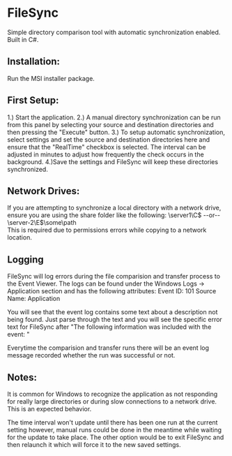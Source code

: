 # FileSync

Simple directory comparison tool with automatic synchronization enabled. Built in C#.

## Installation:

Run the MSI installer package.

## First Setup:

1.) Start the application.
2.) A manual directory synchronization can be run from this panel by selecting your source and destination directories and then pressing the "Execute" button. 
3.) To setup automatic synchronization, select settings and set the source and destination directories here and ensure that the "RealTime" checkbox is selected. The interval can be adjusted in minutes to adjust how frequently the check occurs in the background.
4.)Save the settings and FileSync will keep these directories synchronized.


## Network Drives:

If you are attempting to synchronize a local directory with a network drive, ensure you are using the share folder like the following: \\server1\C$ --or-- \\server-2\E$\some\path\
This is required due to permissions errors while copying to a network location. 


## Logging

FileSync will log errors during the file comparision and transfer process to the Event Viewer. The logs can be found under the Windows Logs -> Application section and has the following attributes:
  Event ID: 101
  Source Name: Application
  
You will see that the event log contains some text about a description not being found. Just parse through the text and you will see the specific error text for FileSync after "The following information was included with the event: "

Everytime the comparision and transfer runs there will be an event log message recorded whether the run was successful or not.

## Notes:

It is common for Windows to recognize the application as not responding for really large directories or during slow connections to a network drive. This is an expected behavior. 

The time interval won't update until there has been one run at the current setting however, manual runs could be done in the meantime while waiting for the update to take place. The other option would be to exit FileSync and then relaunch it which will force it to the new saved settings.

